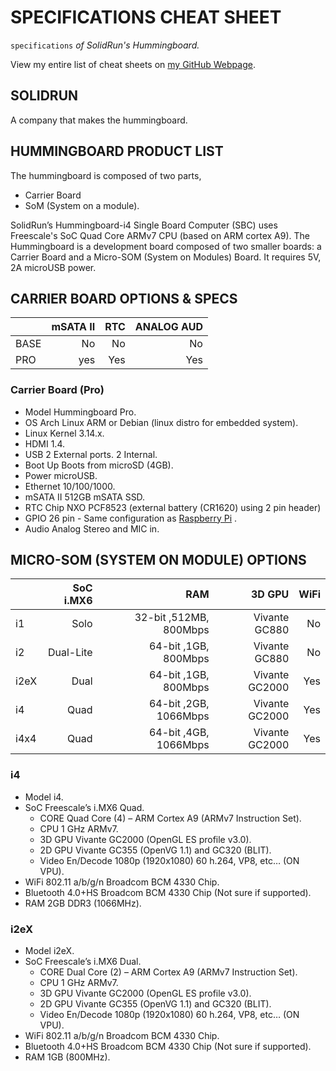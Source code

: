 # SPECIFICATIONS CHEAT SHEET

`specifications` _of SolidRun's Hummingboard._

View my entire list of cheat sheets on
[my GitHub Webpage](https://jeffdecola.github.io/my-cheat-sheets/).

## SOLIDRUN

A company that makes the hummingboard.

## HUMMINGBOARD PRODUCT LIST

The hummingboard is composed of two parts,

* Carrier Board
* SoM (System on a module).

SolidRun’s Hummingboard-i4 Single Board Computer (SBC) uses Freescale's SoC
Quad Core ARMv7 CPU (based on ARM cortex A9).
The Hummingboard is a development board composed of two smaller boards: 
a Carrier Board and a Micro-SOM (System on Modules) Board.
It requires 5V, 2A microUSB power.

## CARRIER BOARD OPTIONS & SPECS

|            |   mSATA II |        RTC | ANALOG AUD |
|:-----------|-----------:|-----------:|-----------:|
| BASE       |         No |         No |         No |
| PRO        |        yes |        Yes |        Yes |

### Carrier Board (Pro)

* Model          Hummingboard Pro.
* OS             Arch Linux ARM or Debian (linux distro for embedded system).
* Linux Kernel   3.14.x.
* HDMI           1.4.
* USB            2 External ports. 2 Internal.
* Boot Up        Boots from microSD (4GB).
* Power          microUSB.
* Ethernet       10/100/1000.
* mSATA II       512GB mSATA SSD.
* RTC Chip       NXO PCF8523 (external battery (CR1620) using 2 pin header)
* GPIO           26 pin - Same configuration as
                 [Raspberry Pi](https://github.com/JeffDeCola/my-cheat-sheets/tree/master/other/single-board-computers/raspberry-pi/specifications-cheat-sheet)
                 .
* Audio          Analog Stereo and MIC in.

## MICRO-SOM (SYSTEM ON MODULE) OPTIONS

|      | SoC i.MX6 |                     RAM |         3D GPU |  WiFi |
|:-----|----------:|------------------------:|---------------:|------:|
|   i1 |      Solo |  32-bit ,512MB, 800Mbps |  Vivante GC880 |    No |   
|   i2 | Dual-Lite |    64-bit ,1GB, 800Mbps |  Vivante GC880 |    No |    
| i2eX |      Dual |    64-bit ,1GB, 800Mbps | Vivante GC2000 |   Yes |
|   i4 |      Quad |   64-bit ,2GB, 1066Mbps | Vivante GC2000 |   Yes |
| i4x4 |      Quad |   64-bit ,4GB, 1066Mbps | Vivante GC2000 |   Yes |


### i4

* Model                i4.
* SoC                  Freescale’s i.MX6 Quad.
  * CORE               Quad Core (4) – ARM Cortex A9 (ARMv7 Instruction Set).
  * CPU                1 GHz ARMv7.
  * 3D GPU             Vivante GC2000 (OpenGL ES profile v3.0).
  * 2D GPU             Vivante GC355 (OpenVG 1.1) and GC320 (BLIT).
  * Video En/Decode    1080p (1920x1080) 60 h.264, VP8, etc… (ON VPU).
* WiFi 802.11 a/b/g/n  Broadcom BCM 4330 Chip.
* Bluetooth 4.0+HS     Broadcom BCM 4330 Chip (Not sure if supported).
* RAM                  2GB DDR3 (1066MHz).

### i2eX
    
* Model                i2eX.
* SoC                  Freescale’s i.MX6 Dual.
  * CORE               Dual Core (2) – ARM Cortex A9 (ARMv7 Instruction Set).
  * CPU                1 GHz ARMv7.
  * 3D GPU             Vivante GC2000 (OpenGL ES profile v3.0).
  * 2D GPU             Vivante GC355 (OpenVG 1.1) and GC320 (BLIT).
  * Video En/Decode    1080p (1920x1080) 60 h.264, VP8, etc… (ON VPU).
* WiFi 802.11 a/b/g/n  Broadcom BCM 4330 Chip.
* Bluetooth 4.0+HS     Broadcom BCM 4330 Chip (Not sure if supported).
* RAM                  1GB (800MHz).

